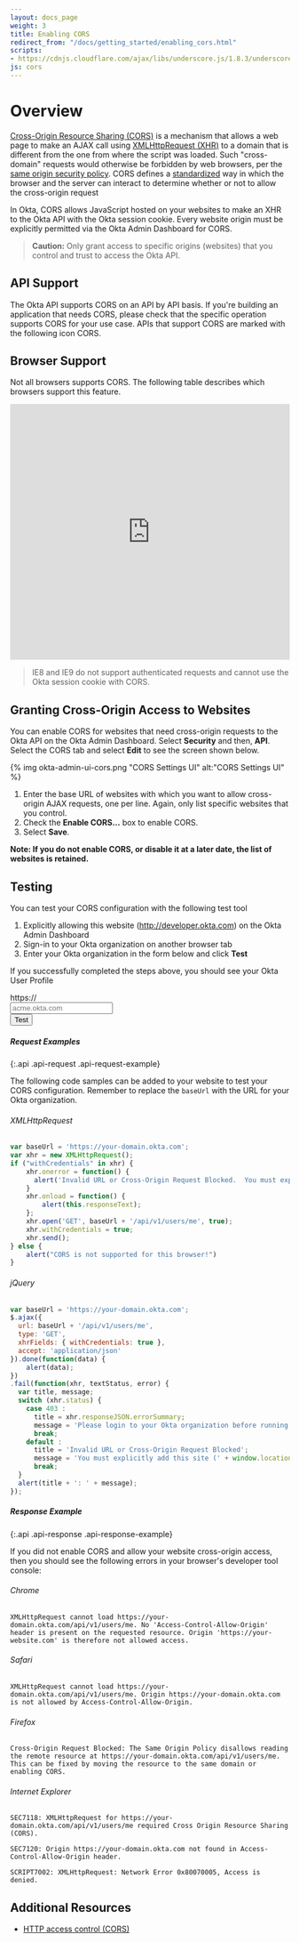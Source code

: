 ```yaml
---
layout: docs_page
weight: 3
title: Enabling CORS
redirect_from: "/docs/getting_started/enabling_cors.html"
scripts:
- https://cdnjs.cloudflare.com/ajax/libs/underscore.js/1.8.3/underscore-min.js
js: cors
---
```


# Overview

[Cross-Origin Resource Sharing (CORS)](http://en.wikipedia.org/wiki/Cross-Origin_Resource_Sharing) is a mechanism that allows a web page to make an AJAX call using [XMLHttpRequest (XHR)](http://en.wikipedia.org/wiki/XMLHttpRequest) to a domain that is  different from the one from where the script was loaded.  Such "cross-domain" requests would otherwise be forbidden by web browsers, per the [same origin security policy](http://en.wikipedia.org/wiki/Same_origin_policy).  CORS defines a [standardized](http://www.w3.org/TR/cors/) way in which the browser and the server can interact to determine whether or not to allow the cross-origin request

In Okta, CORS allows JavaScript hosted on your websites to make an XHR to the Okta API with the Okta session cookie. Every website origin must be explicitly permitted via the Okta Admin Dashboard for CORS.

> **Caution:** Only grant access to specific origins (websites) that you control and trust to access the Okta API.

## API Support

The Okta API supports CORS on an API by API basis. If you're building an application that needs CORS, please check that the specific operation supports CORS for your use case. APIs that support CORS are marked with the following icon <span class="api-label api-label-small api-label-cors"><i class="fa fa-cloud-download"></i> CORS</span>.

## Browser Support

Not all browsers supports CORS.  The following table describes which browsers support this feature.

<iframe frameborder="0" width="100%" height="460px" src="http://caniuse.com/cors/embed/description&amp;links"></iframe>

> IE8 and IE9 do not support authenticated requests and cannot use the Okta session cookie with CORS.

## Granting Cross-Origin Access to Websites

You can enable CORS for websites that need cross-origin requests to the Okta API on the Okta Admin Dashboard. Select **Security** and then, **API**. Select the CORS tab and select **Edit** to see the screen shown below.

{% img okta-admin-ui-cors.png "CORS Settings UI" alt:"CORS Settings UI" %}

1. Enter the base URL of websites with which you want to allow cross-origin AJAX requests, one per line. Again, only list specific websites that you control.
2. Check the **Enable CORS…** box to enable CORS.
3. Select **Save**.

**Note: If you do not enable CORS, or disable it at a later date, the list of websites is retained.**

## Testing

You can test your CORS configuration with the following test tool

1. Explicitly allowing this website (http://developer.okta.com) on the Okta Admin Dashboard
2. Sign-in to your Okta organization on another browser tab
3. Enter your Okta organization in the form below and click **Test**

If you successfully completed the steps above, you should see your Okta User Profile

<div id="cors-test">
  <form class="form-cors-test" role="form">
    <div class="form-group col-md-6">
      <div class="input-group">
        <div class="input-group-addon">https://</div>
        <input id="input-orgUrl" type="text" class="form-control" placeholder="acme.okta.com" required>
      </div>
    </div>
    <button type="button" class="btn btn-primary"><i class="fa fa-cloud-download"></i> Test</button>
  </form>
  <div id="cors-test-result" class="cors-test-result">

  </div>
</div>

##### Request Examples
{:.api .api-request .api-request-example}

The following code samples can be added to your website to test your CORS configuration.  Remember to replace the `baseUrl` with the URL for your Okta organization.

###### XMLHttpRequest

~~~ javascript
var baseUrl = 'https://your-domain.okta.com';
var xhr = new XMLHttpRequest();
if ("withCredentials" in xhr) {
    xhr.onerror = function() {
      alert('Invalid URL or Cross-Origin Request Blocked.  You must explicitly add this site (' + window.location.origin + ') to the list of allowed websites in your Okta Admin Dashboard');
    }
    xhr.onload = function() {
        alert(this.responseText);
    };
    xhr.open('GET', baseUrl + '/api/v1/users/me', true);
    xhr.withCredentials = true;
    xhr.send();
} else {
    alert("CORS is not supported for this browser!")
}
~~~

###### jQuery

~~~ javascript
var baseUrl = 'https://your-domain.okta.com';
$.ajax({
  url: baseUrl + '/api/v1/users/me',
  type: 'GET',
  xhrFields: { withCredentials: true },
  accept: 'application/json'
}).done(function(data) {
    alert(data);
})
.fail(function(xhr, textStatus, error) {
  var title, message;
  switch (xhr.status) {
    case 403 :
      title = xhr.responseJSON.errorSummary;
      message = 'Please login to your Okta organization before running the test';
      break;
    default :
      title = 'Invalid URL or Cross-Origin Request Blocked';
      message = 'You must explicitly add this site (' + window.location.origin + ') to the list of allowed websites in your Okta Admin Dashboard';
      break;
  }
  alert(title + ': ' + message);
});
~~~

##### Response Example
{:.api .api-response .api-response-example}

If you did not enable CORS and allow your website cross-origin access, then you should see the following errors in your browser's developer tool console:

###### Chrome

~~~
XMLHttpRequest cannot load https://your-domain.okta.com/api/v1/users/me. No 'Access-Control-Allow-Origin' header is present on the requested resource. Origin 'https://your-website.com' is therefore not allowed access.
~~~

###### Safari

~~~
XMLHttpRequest cannot load https://your-domain.okta.com/api/v1/users/me. Origin https://your-domain.okta.com is not allowed by Access-Control-Allow-Origin.
~~~

###### Firefox

~~~
Cross-Origin Request Blocked: The Same Origin Policy disallows reading the remote resource at https://your-domain.okta.com/api/v1/users/me. This can be fixed by moving the resource to the same domain or enabling CORS.
~~~

###### Internet Explorer

~~~
SEC7118: XMLHttpRequest for https://your-domain.okta.com/api/v1/users/me required Cross Origin Resource Sharing (CORS).

SEC7120: Origin https://your-domain.okta.com not found in Access-Control-Allow-Origin header.

SCRIPT7002: XMLHttpRequest: Network Error 0x80070005, Access is denied.
~~~

## Additional Resources

- [HTTP access control (CORS)](https://developer.mozilla.org/en-US/docs/Web/HTTP/Access_control_CORS)

<script id="template-profile" type="text/template" class="template">
  <div class="panel panel-default panel-profile">
    <div class="panel-heading">
      <span class="panel-title">Profile</span>
    </div>
    <div class="panel-body">
      <div class="form-horizontal" role="form">
        <div class="form-group">
          <label class="col-1-3 control-label">ID</label>
          <div class="col-2-3">
            <p class="form-control-static"><%= user.id %></p>
          </div>
        </div>
        <div class="form-group">
          <label class="col-1-3 control-label">Status</label>
          <div class="col-2-3">
            <p class="form-control-static"><%= user.status %></p>
          </div>
        </div>
        <div class="form-group">
          <label class="col-1-3 control-label">Login</label>
          <div class="col-2-3">
            <p class="form-control-static"><%= user.profile.login %></p>
          </div>
        </div>
        <div class="form-group">
          <label class="col-1-3 control-label">Email</label>
          <div class="col-2-3">
            <p class="form-control-static"><%= user.profile.email %></p>
          </div>
        </div>
        <div class="form-group">
          <label class="col-1-3 control-label">First Name</label>
          <div class="col-2-3">
            <p class="form-control-static"><%= user.profile.firstName %></p>
          </div>
        </div>
        <div class="form-group">
          <label class="col-1-3 control-label">Last Name</label>
          <div class="col-2-3">
            <p class="form-control-static"><%= user.profile.lastName %></p>
          </div>
        </div>
        <div class="form-group">
          <label class="col-1-3 control-label">Mobile Phone</label>
          <div class="col-2-3">
            <p class="form-control-static"><%= user.profile.mobilePhone %></p>
          </div>
        </div>
        <div class="form-group">
          <label class="col-1-3 control-label">Created</label>
          <div class="col-2-3">
            <p class="form-control-static"><%= user.created %></p>
          </div>
        </div>
        <div class="form-group">
          <label class="col-1-3 control-label">Updated</label>
          <div class="col-2-3">
            <p class="form-control-static"><%= user.lastUpdated %></p>
          </div>
        </div>
        <div class="form-group">
          <label class="col-1-3 control-label">Last Login</label>
          <div class="col-2-3">
            <p class="form-control-static"><%= user.lastLogin %></p>
          </div>
        </div>
      </div>
    </div>
  </div>
</script>

